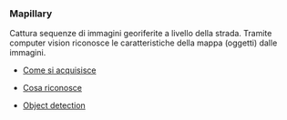 ---
---
### Mapillary

Cattura sequenze di immagini georiferite a livello della strada. Tramite computer vision riconosce le caratteristiche della mappa (oggetti) dalle immagini.

- <a href="https://help.mapillary.com/hc/en-us/sections/115000458805-How-to-capture" target="_blank">Come si acquisisce</a>

- <a href="https://help.mapillary.com/hc/en-us/articles/360003021152-Types-of-map-data" target="_blank">Cosa riconosce</a>

- <a href="https://help.mapillary.com/hc/en-us/articles/115000967191-Object-detections" target="_blank">Object detection</a>
